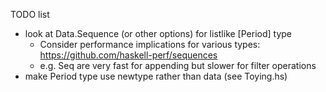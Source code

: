 TODO list

* look at Data.Sequence (or other options) for listlike [Period] type 
   * Consider performance implications for various types:
     https://github.com/haskell-perf/sequences
   * e.g. Seq are very fast for appending but slower for filter operations
* make Period type use newtype rather than data (see Toying.hs)
